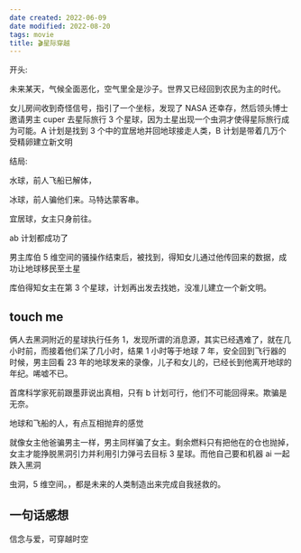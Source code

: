 ```yaml
---
date created: 2022-06-09
date modified: 2022-08-20
tags: movie
title: 🎬星际穿越
---
```


开头:

未来某天，气候全面恶化，空气里全是沙子。世界又已经回到农民为主的时代。

女儿房间收到奇怪信号，指引了一个坐标，发现了 NASA 还幸存，然后领头博士邀请男主 cuper 去星际旅行 3 个星球，因为土星出现一个虫洞才使得星际旅行成为可能。A 计划是找到 3 个中的宜居地并回地球接走人类，B 计划是带着几万个受精卵建立新文明

结局:

水球，前人飞船已解体，

冰球，前人骗他们来。马特达蒙客串。

宜居球，女主只身前往。

ab 计划都成功了

男主库伯 5 维空间的骚操作结束后，被找到，得知女儿通过他传回来的数据，成功让地球移民至土星

库伯得知女主在第 3 个星球，计划再出发去找她，没准儿建立一个新文明。

## touch me

俩人去黑洞附近的星球执行任务 1，发现所谓的消息源，其实已经遇难了，就在几小时前，而接着他们呆了几小时，结果 1 小时等于地球 7 年，安全回到飞行器的时候，男主回看 23 年的地球发来的录像，儿子和女儿的，已经长到他离开地球的年纪。唏嘘不已。

首席科学家死前跟墨菲说出真相，只有 b 计划可行，他们不可能回得来。欺骗是无奈。

地球和飞船的人，有点互相抛弃的感觉

就像女主他爸骗男主一样，男主同样骗了女主。剩余燃料只有把他在的仓也抛掉，女主才能挣脱黑洞引力并利用引力弹弓去目标 3 星球。而他自己要和机器 ai 一起跌入黑洞

虫洞，5 维空间。，都是未来的人类制造出来完成自我拯救的。

## 一句话感想

信念与爱，可穿越时空
